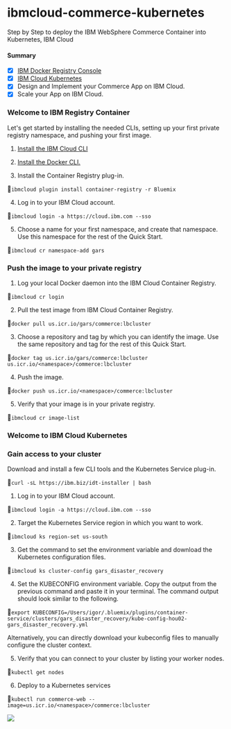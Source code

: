 # ibmcloud-commerce-kubernetes
Step by Step to deploy the IBM WebSphere Commerce Container into Kubernetes, IBM Cloud

#### Summary
- [X] [IBM Docker Registry Console](https://cloud.ibm.com/kubernetes/registry/main/images)
- [X] [IBM Cloud Kubernetes](https://cloud.ibm.com/kubernetes/clusters)
- [X] Design and Implement your Commerce App on IBM Cloud.
- [X] Scale your App on IBM Cloud.

### Welcome to IBM Registry Container
Let's get started by installing the needed CLIs, setting up your first private registry namespace, and pushing your first image.

1. [Install the IBM Cloud CLI](https://cloud.ibm.com/docs/cli/reference/ibmcloud?topic=cloud-cli-ibmcloud-cli#ibmcloud-cli)

2. [Install the Docker CLI.](https://docs.docker.com/engine/installation/)

3. Install the Container Registry plug-in.

:large_blue_circle:`ibmcloud plugin install container-registry -r Bluemix`

4. Log in to your IBM Cloud account.

:large_blue_circle:`ibmcloud login -a https://cloud.ibm.com --sso`

5. Choose a name for your first namespace, and create that namespace. Use this namespace for the rest of the Quick Start.

:large_blue_circle:`ibmcloud cr namespace-add gars`

### Push the image to your private registry
1. Log your local Docker daemon into the IBM Cloud Container Registry.

:large_blue_circle:`ibmcloud cr login`

2. Pull the test image from IBM Cloud Container Registry.

:large_blue_circle:`docker pull us.icr.io/gars/commerce:lbcluster`

3. Choose a repository and tag by which you can identify the image. Use the same repository and tag for the rest of this Quick Start.

:large_blue_circle:`docker tag us.icr.io/gars/commerce:lbcluster us.icr.io/<namespace>/commerce:lbcluster`

4. Push the image.

:large_blue_circle:`docker push us.icr.io/<namespace>/commerce:lbcluster`

5. Verify that your image is in your private registry.

:large_blue_circle:`ibmcloud cr image-list`

### Welcome to IBM Cloud Kubernetes

### Gain access to your cluster

Download and install a few CLI tools and the Kubernetes Service plug-in.

:large_blue_circle:`curl -sL https://ibm.biz/idt-installer | bash`

1. Log in to your IBM Cloud account.

:large_blue_circle:`ibmcloud login -a https://cloud.ibm.com --sso`

2. Target the Kubernetes Service region in which you want to work.

:large_blue_circle:`ibmcloud ks region-set us-south`

3. Get the command to set the environment variable and download the Kubernetes configuration files.

:large_blue_circle:`ibmcloud ks cluster-config gars_disaster_recovery`

4. Set the KUBECONFIG environment variable. Copy the output from the previous command and paste it in your terminal. The command output should look similar to the following.

:large_blue_circle:`export KUBECONFIG=/Users/igor/.bluemix/plugins/container-service/clusters/gars_disaster_recovery/kube-config-hou02-gars_disaster_recovery.yml`

Alternatively, you can directly download your kubeconfig files to manually configure the cluster context.

5. Verify that you can connect to your cluster by listing your worker nodes.

:large_blue_circle:`kubectl get nodes`

6. Deploy to a Kubernetes services 

:large_blue_circle:`kubectl run commerce-web --image=us.icr.io/<namespace>/commerce:lbcluster`

![](https://github.ibm.com/gars-ibmcloud/commerce-ibmcloud2/blob/master/Commerce%20IBM%20Cloud%20&%20Kubernetes/Kube_port_forward_Commerce.gif?raw=true)
